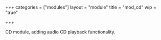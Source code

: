 +++
categories = ["modules"]
layout = "module"
title = "mod_cd"
wip = "true"

+++

CD module, adding audio CD playback functionality.
